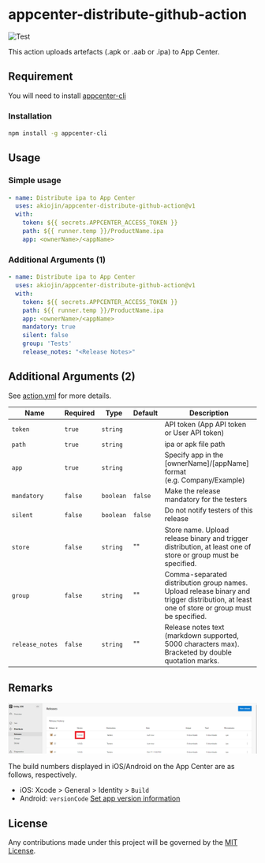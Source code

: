 # appcenter-distribute-github-action

![Test][0]

This action uploads artefacts (.apk or .aab or .ipa) to App Center.

## Requirement

You will need to install [appcenter-cli][1]

### Installation

```sh
npm install -g appcenter-cli
```

## Usage

### Simple usage

```yml
- name: Distribute ipa to App Center
  uses: akiojin/appcenter-distribute-github-action@v1
  with:
    token: ${{ secrets.APPCENTER_ACCESS_TOKEN }}
    path: ${{ runner.temp }}/ProductName.ipa
    app: <ownerName>/<appName>
```

### Additional Arguments (1)

```yml
- name: Distribute ipa to App Center
  uses: akiojin/appcenter-distribute-github-action@v1
  with:
    token: ${{ secrets.APPCENTER_ACCESS_TOKEN }}
    path: ${{ runner.temp }}/ProductName.ipa
    app: <ownerName>/<appName>
    mandatory: true
    silent: false
    group: 'Tests'
    release_notes: "<Release Notes>"
```

## Additional Arguments (2)

See [action.yml][2] for more details.

|Name|Required|Type|Default|Description|
| --------------- | -------- | --------- | ------- | ------------------------------------------------------------------------------------------------------------------------------------------- |
| `token`         | `true`   | `string`  |         | API token (App API token or User API token)|
| `path`          | `true`   | `string`  |         | ipa or apk file path|
| `app`           | `true`   | `string`  |         | Specify app in the [ownerName]/[appName] format<br>(e.g. Company/Example)|
| `mandatory`     | `false`  | `boolean` | `false` | Make the release mandatory for the testers|
| `silent`        | `false`  | `boolean` | `false` | Do not notify testers of this release|
| `store`         | `false`  | `string`  | ""      | Store name. Upload release binary and trigger distribution, at least one of store or group must be specified.|
| `group`         | `false`  | `string`  | ""      | Comma-separated distribution group names. Upload release binary and trigger distribution, at least one of store or group must be specified.|
| `release_notes` | `false`  | `string`  | ""      | Release notes text (markdown supported, 5000 characters max). Bracketed by double quotation marks.|

## Remarks

![001](001.png)

The build numbers displayed in iOS/Android on the App Center are as follows, respectively.

- iOS: Xcode > General > Identity > `Build`
- Android: `versionCode` [Set app version information](https://developer.android.com/studio/publish/versioning#appversioning)

## License

Any contributions made under this project will be governed by the [MIT License][3].

[0]: https://github.com/akiojin/appcenter-distribute-github-action/actions/workflows/BuildAndTest.yml/badge.svg
[1]: https://github.com/microsoft/appcenter-cli
[2]: https://github.com/akiojin/appcenter-distribute-github-action/blob/main/action.yml
[3]: https://github.com/akiojin/appcenter-distribute-github-action/blob/main/LICENSE